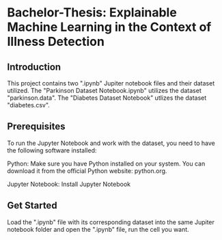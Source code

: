 # Bachelor-Thesis: Explainable Machine Learning in the Context of Illness Detection

## Introduction
This project contains two ".ipynb" Jupiter notebook files and their dataset utilized. The "Parkinson Dataset Notebook.ipynb" utilizes the dataset "parkinson.data". The "Diabetes Dataset Notebook" utlizes the dataset "diabetes.csv".

## Prerequisites
To run the Jupyter Notebook and work with the dataset, you need to have the following software installed:

Python: Make sure you have Python installed on your system. You can download it from the official Python website: python.org.


Jupyter Notebook: Install Jupyter Notebook 

## Get Started
Load the ".ipynb" file with its corresponding dataset into the same Jupiter notebook folder and open the ".ipynb" file, run the cell you want.
